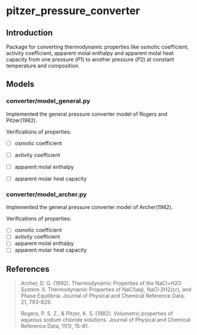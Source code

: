 # pitzer_pressure_converter

## Introduction

Package for converting thermodynamic properties like osmotic coefficient, activity coefficient, apparent molal enthalpy
and apparent molal heat capacity from one pressure (*P*1) to another pressure (*P*2) at constant temperature and composition.


## Models

### converter/model_general.py

Implemented the general pressure converter model of Rogers and Pitzer(1982).

Verifications of properties:

- [ ] osmotic coefficient
- [ ] avtivity coefficient
- [ ] apparent molal enthalpy
- [ ] apparent molar heat capacity


### converter/model_archer.py

Implemented the general pressure converter model of Archer(1982).

Verifications of properties:

- [ ] osmotic coefficient
- [ ] avtivity coefficient
- [ ] apparent molal enthalpy
- [ ] apparent molar heat capacity

## References
>Archer, D. G. (1992). Thermodynamic Properties of the NaCl+H2O System. II. Thermodynamic Properties of NaCl(aq), NaCl⋅2H2(cr), and Phase Equilibria. Journal of Physical and Chemical Reference Data, 21, 793-829. 
> 
> Rogers, P. S. Z., & Pitzer, K. S. (1982). Volumetric properties of aqueous sodium chloride solutions. Journal of Physical and Chemical Reference Data, 11(1), 15-81.
